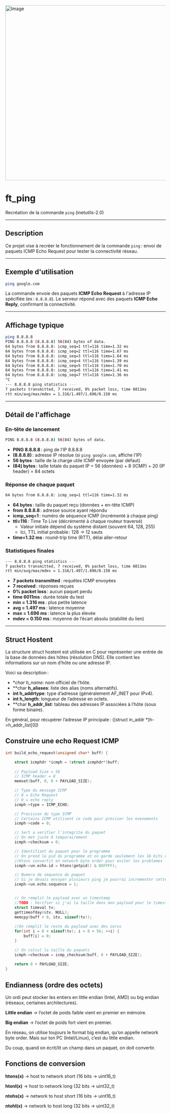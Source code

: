 <img width="2000" height="548" alt="Image" src="https://github.com/user-attachments/assets/71160cf1-d402-474d-9b0a-060bed942697" />

# ft_ping

Recréation de la commande `ping` (inetutils-2.0)

---

## Description

Ce projet vise à recréer le fonctionnement de la commande `ping` : envoi de paquets ICMP Echo Request pour tester la connectivité réseau.

---

## Exemple d'utilisation

```bash
ping google.com
```

La commande envoie des paquets **ICMP Echo Request** à l'adresse IP spécifiée (ex : `8.8.8.8`). Le serveur répond avec des paquets **ICMP Echo Reply**, confirmant la connectivité.

---

## Affichage typique

```bash
ping 8.8.8.8
PING 8.8.8.8 (8.8.8.8) 56(84) bytes of data.
64 bytes from 8.8.8.8: icmp_seq=1 ttl=116 time=1.32 ms
64 bytes from 8.8.8.8: icmp_seq=2 ttl=116 time=1.67 ms
64 bytes from 8.8.8.8: icmp_seq=3 ttl=116 time=1.64 ms
64 bytes from 8.8.8.8: icmp_seq=4 ttl=116 time=1.39 ms
64 bytes from 8.8.8.8: icmp_seq=5 ttl=116 time=1.70 ms
64 bytes from 8.8.8.8: icmp_seq=6 ttl=116 time=1.41 ms
64 bytes from 8.8.8.8: icmp_seq=7 ttl=116 time=1.36 ms
^C
--- 8.8.8.8 ping statistics ---
7 packets transmitted, 7 received, 0% packet loss, time 6011ms
rtt min/avg/max/mdev = 1.316/1.497/1.696/0.150 ms
```

---

## Détail de l'affichage

### En-tête de lancement

```bash
PING 8.8.8.8 (8.8.8.8) 56(84) bytes of data.
```

- **PING 8.8.8.8** : ping de l’IP 8.8.8.8
- **(8.8.8.8)** : adresse IP résolue (si `ping google.com`, affiche l’IP)
- **56 bytes** : taille de la charge utile ICMP envoyée (par défaut)
- **(84) bytes** : taille totale du paquet IP = 56 (données) + 8 (ICMP) + 20 (IP header) = 84 octets

### Réponse de chaque paquet

```bash
64 bytes from 8.8.8.8: icmp_seq=1 ttl=116 time=1.32 ms
```

- **64 bytes** : taille du paquet reçu (données + en-tête ICMP)
- **from 8.8.8.8** : adresse source ayant répondu
- **icmp_seq=1** : numéro de séquence ICMP (incrémenté à chaque ping)
- **ttl=116** : Time To Live (décrémenté à chaque routeur traversé)
	- Valeur initiale dépend du système distant (souvent 64, 128, 255)
	- Ici, TTL initial probable : 128 → 12 sauts
- **time=1.32 ms** : round-trip time (RTT), délai aller-retour

### Statistiques finales

```bash
--- 8.8.8.8 ping statistics ---
7 packets transmitted, 7 received, 0% packet loss, time 6011ms
rtt min/avg/max/mdev = 1.316/1.497/1.696/0.150 ms
```

- **7 packets transmitted** : requêtes ICMP envoyées
- **7 received** : réponses reçues
- **0% packet loss** : aucun paquet perdu
- **time 6011ms** : durée totale du test
- **min = 1.316 ms** : plus petite latence
- **avg = 1.497 ms** : latence moyenne
- **max = 1.696 ms** : latence la plus élevée
- **mdev = 0.150 ms** : moyenne de l’écart absolu (stabilité du lien)

---

## Struct Hostent

La structure struct hostent est utilisée en C pour représenter une entrée de la base de données des hôtes (résolution DNS). Elle contient les informations sur un nom d’hôte ou une adresse IP.

Voici sa description :

- **char *h_name**: nom officiel de l’hôte.
- **char **h_aliases**: liste des alias (noms alternatifs).
- **int h_addrtype**: type d’adresse (généralement AF_INET pour IPv4).
- **int h_length**: longueur de l’adresse en octets.
- **char **h_addr_list**: tableau des adresses IP associées à l’hôte (sous forme binaire).

En général, pour récupérer l’adresse IP principale :
((struct in_addr *)h->h_addr_list[0])

## Construire une echo Request ICMP
```c
int build_echo_request(unsigned char* buff) {

	struct icmphdr *icmph = (struct icmphdr*)buff;
	
	// Payload Size = 56
	// ICMP header = 8
	memset(buff, 0, 8 + PAYLOAD_SIZE);

	// Type du message ICMP 
	// 8 = Echo Request 
	// 0 = echo reply
	icmph->type = ICMP_ECHO;

	// Precision du type ICMP
	// Certains ICMP utilisent ce code pour preciser les evenements
	icmph->code = 0;

	// Sert a verifier l'integrite du paquet
	// On met juste 0 temporairement
	icmph->checksum = 0;

	// Identifiant du paquet pour le programme
	// On prend le pid du programme et on garde seulement les 16 bits de poids faible
	//Htons convertit en network byte order pour eviter les problemes
	icmph->un.echo.id = htons(getpid() & 0XFFFF);

	// Numero de sequence du paquet
	// Si je devais envoyer plusieurs ping je pourrai incrementer cette valeur
	icmph->un.echo.sequence = 1;


	// On remplit le payload avec un timestamp
	//TODO : Verifier si j'ai la taille dans mon payload pour le timestamp
	struct timeval tv;
	gettimeofday(&tv, NULL);
	memcpy(buff + 8, &tv, sizeof(tv));
	
	//On remplit le reste du payload avec des zeros
	for(int i = 8 + sizeof(tv); i < 8 + 56; ++i) {
		buff[i] = 0;
	}

	// On calcul la taille du paquets
	icmph->checksum = icmp_checksum(buff, 8 + PAYLOAD_SIZE);
	
	return 8 + PAYLOAD_SIZE;
}
```

## Endianness (ordre des octets)

Un ordi peut stocker les entiers en little endian (Intel, AMD) ou big endian (réseaux, certaines architectures).

**Little endian** → l’octet de poids faible vient en premier en mémoire.

**Big endian** → l’octet de poids fort vient en premier.

En réseau, on utilise toujours le format big endian, qu’on appelle network byte order.
Mais sur ton PC (Intel/Linux), c’est du little endian.

Du coup, quand on écrit/lit un champ dans un paquet, on doit convertir.

## Fonctions de conversion

**htons(x)** → host to network short (16 bits → uint16_t)

**htonl(x)** → host to network long (32 bits → uint32_t)

**ntohs(x)** → network to host short (16 bits → uint16_t)

**ntohl(x)** → network to host long (32 bits → uint32_t)
